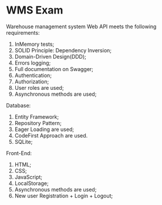 # WMS Exam

Warehouse management system Web API meets the following requirements:
1. InMemory tests;
2. SOLID Principle: Dependency Inversion;
3. Domain-Driven Design(DDD);
4. Errors logging;
5. Full documentation on Swagger;
6. Authentication;
7. Authorization;
9. User roles are used;
10. Asynchronous methods are used;

Database:
1. Entity Framework;
2. Repository Pattern;
3. Eager Loading are used;
4. CodeFirst Approach are used.
5. SQLite;

Front-End:
1. HTML;
2. CSS;
3. JavaScript;
4. LocalStorage;
5. Asynchronous methods are used;
6. New user Registration + Login + Logout;
